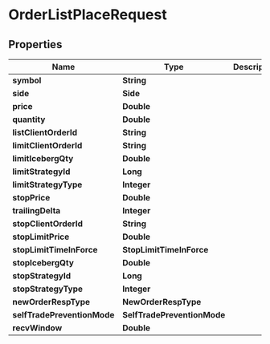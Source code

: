 

# OrderListPlaceRequest


## Properties

| Name | Type | Description | Notes |
|------------ | ------------- | ------------- | -------------|
|**symbol** | **String** |  |  |
|**side** | **Side** |  |  |
|**price** | **Double** |  |  |
|**quantity** | **Double** |  |  |
|**listClientOrderId** | **String** |  |  [optional] |
|**limitClientOrderId** | **String** |  |  [optional] |
|**limitIcebergQty** | **Double** |  |  [optional] |
|**limitStrategyId** | **Long** |  |  [optional] |
|**limitStrategyType** | **Integer** |  |  [optional] |
|**stopPrice** | **Double** |  |  [optional] |
|**trailingDelta** | **Integer** |  |  [optional] |
|**stopClientOrderId** | **String** |  |  [optional] |
|**stopLimitPrice** | **Double** |  |  [optional] |
|**stopLimitTimeInForce** | **StopLimitTimeInForce** |  |  [optional] |
|**stopIcebergQty** | **Double** |  |  [optional] |
|**stopStrategyId** | **Long** |  |  [optional] |
|**stopStrategyType** | **Integer** |  |  [optional] |
|**newOrderRespType** | **NewOrderRespType** |  |  [optional] |
|**selfTradePreventionMode** | **SelfTradePreventionMode** |  |  [optional] |
|**recvWindow** | **Double** |  |  [optional] |



